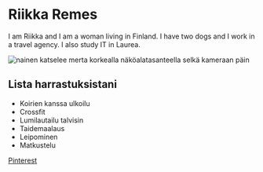 <!DOCTYPE html>
<html>
<head>
  <title>My First HTML Page</title>
</head>
<body>
  <h1>Riikka Remes</h1>
  <p>I am Riikka and I am a woman living in Finland. I have two dogs and I work in a travel agency. I also study IT in Laurea.</p>
  <img src="C:\Users\riikk\OneDrive\Kuvat\Mallorca 2017\IMG_0978.jpg" alt="nainen katselee merta korkealla näköalatasanteella selkä kameraan päin">
  <h2>Lista harrastuksistani</h2>
    <ul>
      <li>Koirien kanssa ulkoilu</li>
      <li>Crossfit</li>
      <li>Lumilautailu talvisin</li>
      <li>Taidemaalaus</li>
      <li>Leipominen</li>
      <li>Matkustelu</li>
      </ul>
      <a href="https://fi.pinterest.com/">Pinterest</a>
</body>
</html>
